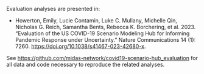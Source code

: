 
Evaluation analyses are presented in:  
- Howerton, Emily, Lucie Contamin, Luke C. Mullany, Michelle Qin, Nicholas G. Reich, Samantha Bents, Rebecca K. Borchering, et al. 2023. “Evaluation of the US COVID-19 Scenario Modeling Hub for Informing Pandemic Response under Uncertainty.” Nature Communications 14 (1): 7260. https://doi.org/10.1038/s41467-023-42680-x.

See https://github.com/midas-network/covid19-scenario-hub_evaluation for all data and code necessary to reproduce the related analyses.
